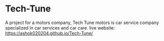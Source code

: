# Tech-Tune
A project for a motors company,
Tech Tune motors is car service company specialized in car services and car care.
live website: https://ashok020204.github.io/Tech-Tune/
